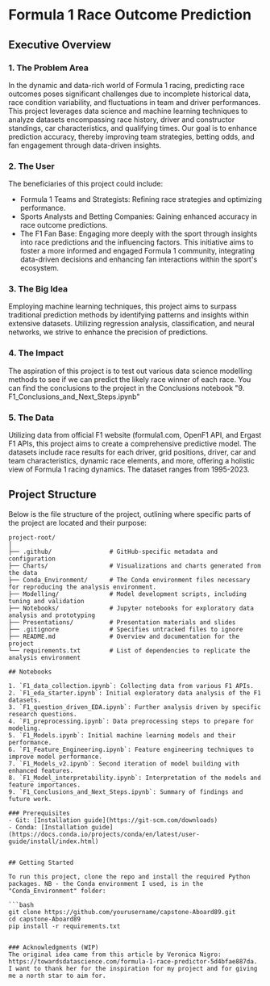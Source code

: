 # Formula 1 Race Outcome Prediction

## Executive Overview

### 1. The Problem Area
In the dynamic and data-rich world of Formula 1 racing, predicting race outcomes poses significant challenges due to incomplete historical data, race condition variability, and fluctuations in team and driver performances. This project leverages data science and machine learning techniques to analyze datasets encompassing race history, driver and constructor standings, car characteristics, and qualifying times. Our goal is to enhance prediction accuracy, thereby improving team strategies, betting odds, and fan engagement through data-driven insights.

### 2. The User
The beneficiaries of this project could include:

- Formula 1 Teams and Strategists: Refining race strategies and optimizing performance.
- Sports Analysts and Betting Companies: Gaining enhanced accuracy in race outcome predictions.
- The F1 Fan Base: Engaging more deeply with the sport through insights into race predictions and the influencing factors.
This initiative aims to foster a more informed and engaged Formula 1 community, integrating data-driven decisions and enhancing fan interactions within the sport's ecosystem. 

### 3. The Big Idea
Employing machine learning techniques, this project aims to surpass traditional prediction methods by identifying patterns and insights within extensive datasets. Utilizing regression analysis, classification, and neural networks, we strive to enhance the precision of predictions.

### 4. The Impact
The aspiration of this project is to test out various data science modelling methods to see if we can predict the likely race winner of each race. You can find the conclusions to the project in the Conclusions notebook "9. F1_Conclusions_and_Next_Steps.ipynb"

### 5. The Data
Utilizing data from official F1 website (formula1.com, OpenF1 API, and Ergast F1 APIs, this project aims to create a comprehensive predictive model. The datasets include race results for each driver, grid positions, driver, car and team characteristics, dynamic race elements, and more, offering a holistic view of Formula 1 racing dynamics. The dataset ranges from 1995-2023.

## Project Structure

Below is the file structure of the project, outlining where specific parts of the project are located and their purpose:

```plaintext
project-root/
│
├── .github/                # GitHub-specific metadata and configuration
├── Charts/                 # Visualizations and charts generated from the data
├── Conda_Environment/      # The Conda environment files necessary for reproducing the analysis environment.
├── Modelling/              # Model development scripts, including tuning and validation
├── Notebooks/              # Jupyter notebooks for exploratory data analysis and prototyping
├── Presentations/          # Presentation materials and slides
├── .gitignore              # Specifies untracked files to ignore
├── README.md               # Overview and documentation for the project
└── requirements.txt        # List of dependencies to replicate the analysis environment

## Notebooks

1. `F1_data_collection.ipynb`: Collecting data from various F1 APIs.
2. `F1_eda_starter.ipynb`: Initial exploratory data analysis of the F1 datasets.
3. `F1_question_driven_EDA.ipynb`: Further analysis driven by specific research questions.
4. `F1_preprocessing.ipynb`: Data preprocessing steps to prepare for modeling.
5. `F1_Models.ipynb`: Initial machine learning models and their performance.
6. `F1_Feature_Engineering.ipynb`: Feature engineering techniques to improve model performance.
7. `F1_Models_v2.ipynb`: Second iteration of model building with enhanced features.
8. `F1_Model_interpretability.ipynb`: Interpretation of the models and feature importances.
9. `F1_Conclusions_and_Next_Steps.ipynb`: Summary of findings and future work.

### Prerequisites
- Git: [Installation guide](https://git-scm.com/downloads)
- Conda: [Installation guide](https://docs.conda.io/projects/conda/en/latest/user-guide/install/index.html)


## Getting Started

To run this project, clone the repo and install the required Python packages. NB - the Conda environment I used, is in the "Conda_Environment" folder:

```bash
git clone https://github.com/yourusername/capstone-Aboard89.git
cd capstone-Aboard89
pip install -r requirements.txt

 
### Acknowledgments (WIP)
The original idea came from this article by Veronica Nigro: https://towardsdatascience.com/formula-1-race-predictor-5d4bfae887da. I want to thank her for the inspiration for my project and for giving me a north star to aim for.
